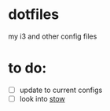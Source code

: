 # dotfiles
 my i3 and other config files

# to do:
- [ ] update to current configs
- [ ] look into [stow](https://www.gnu.org/software/stow/manual/stow.pdf)
